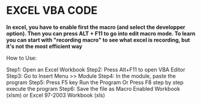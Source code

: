 # EXCEL VBA CODE #

**In excel, you have to enable first the macro (and select the developper option).
Then you can press ALT + F11 to go into edit macro mode. To learn you can start with "recording macro" to see what excel is recording,
but it's not the most efficient way**

How to Use:

Step1: Open an Excel Workbook
Step2: Press Alt+F11 to open VBA Editor
Step3: Go to Insert Menu >> Module
Step4: In the module, paste the program
Step5: Press F5 key Run the Program Or Press F8 step by step execute the program
Step6: Save the file as Macro Enabled Workbook (xlsm) or Excel 97-2003 Workbook (xls) 
